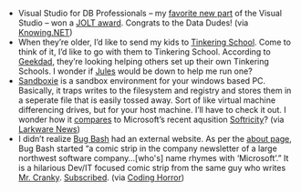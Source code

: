 -   Visual Studio for DB Professionals – my [favorite new
    part](http://feeds.feedburner.com/~r/Devhawk/~3/102926655/VSTDB+Where+Have+You+Been+All+My+Life.aspx)
    of the Visual Studio – won a [JOLT
    award](http://www.knowing.net/PermaLink,guid,497576ed-8387-43aa-8f76-342484865b36.aspx).
    Congrats to the Data Dudes! (via
    [Knowing.NET](http://www.knowing.net/PermaLink,guid,497576ed-8387-43aa-8f76-342484865b36.aspx))
-   When they’re older, I’d like to send my kids to [Tinkering
    School](http://www.tinkeringschool.com/blog/). Come to think of it,
    I’d like to go with them to Tinkering School. According to
    [Geekdad](http://blog.wired.com/geekdad/2007/03/tinkering_camp.html),
    they’re looking helping others set up their own Tinkering Schools. I
    wonder if [Jules](http://techiewife.spaces.live.com/) would be down
    to help me run one?
-   [Sandboxie](http://www.sandboxie.com/) is a sandbox environment for
    your windows based PC. Basically, it traps writes to the filesystem
    and registry and stores them in a seperate file that is easily
    tossed away. Sort of like virtual machine differencing drives, but
    for your host machine. I’ll have to check it out. I wonder how it
    [compares](http://www.softricity.com/products/virtualization.asp) to
    Microsoft’s recent aqusition
    [Softricity](http://www.softricity.com/)? (via [Larkware
    News](http://www.larkware.com/dg8/TheDailyGrind1105.aspx))
-   I didn’t realize [Bug Bash](http://www.bugbash.net) had an external
    website. As per the [about page](http://www.bugbash.net/about/), Bug
    Bash started “a comic strip in the company newsletter of a large
    northwest software company…[who's] name rhymes with ‘Microsoft’.” It
    is a hilarious Dev/IT focused comic strip from the same guy who
    writes [Mr. Cranky](http://www.mrcranky.com/).
    [Subscribed](http://feeds.feedburner.com/BugBash). (via [Coding
    Horror](http://www.codinghorror.com/blog/archives/000821.html))

